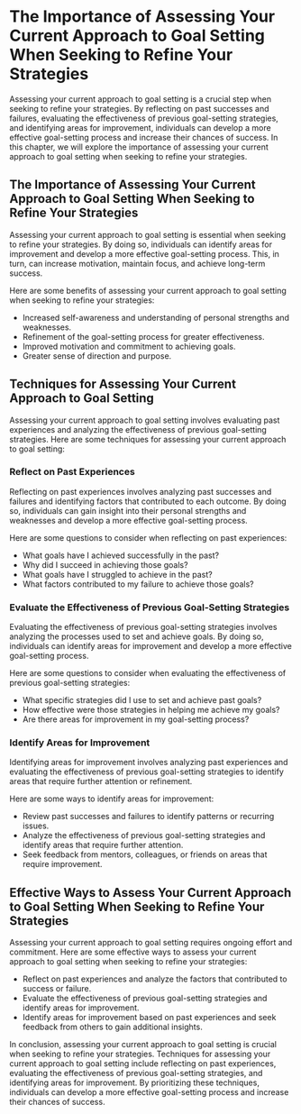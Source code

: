 The Importance of Assessing Your Current Approach to Goal Setting When Seeking to Refine Your Strategies
====================================================================================================================================================================

Assessing your current approach to goal setting is a crucial step when seeking to refine your strategies. By reflecting on past successes and failures, evaluating the effectiveness of previous goal-setting strategies, and identifying areas for improvement, individuals can develop a more effective goal-setting process and increase their chances of success. In this chapter, we will explore the importance of assessing your current approach to goal setting when seeking to refine your strategies.

The Importance of Assessing Your Current Approach to Goal Setting When Seeking to Refine Your Strategies
--------------------------------------------------------------------------------------------------------

Assessing your current approach to goal setting is essential when seeking to refine your strategies. By doing so, individuals can identify areas for improvement and develop a more effective goal-setting process. This, in turn, can increase motivation, maintain focus, and achieve long-term success.

Here are some benefits of assessing your current approach to goal setting when seeking to refine your strategies:

* Increased self-awareness and understanding of personal strengths and weaknesses.
* Refinement of the goal-setting process for greater effectiveness.
* Improved motivation and commitment to achieving goals.
* Greater sense of direction and purpose.

Techniques for Assessing Your Current Approach to Goal Setting
--------------------------------------------------------------

Assessing your current approach to goal setting involves evaluating past experiences and analyzing the effectiveness of previous goal-setting strategies. Here are some techniques for assessing your current approach to goal setting:

### Reflect on Past Experiences

Reflecting on past experiences involves analyzing past successes and failures and identifying factors that contributed to each outcome. By doing so, individuals can gain insight into their personal strengths and weaknesses and develop a more effective goal-setting process.

Here are some questions to consider when reflecting on past experiences:

* What goals have I achieved successfully in the past?
* Why did I succeed in achieving those goals?
* What goals have I struggled to achieve in the past?
* What factors contributed to my failure to achieve those goals?

### Evaluate the Effectiveness of Previous Goal-Setting Strategies

Evaluating the effectiveness of previous goal-setting strategies involves analyzing the processes used to set and achieve goals. By doing so, individuals can identify areas for improvement and develop a more effective goal-setting process.

Here are some questions to consider when evaluating the effectiveness of previous goal-setting strategies:

* What specific strategies did I use to set and achieve past goals?
* How effective were those strategies in helping me achieve my goals?
* Are there areas for improvement in my goal-setting process?

### Identify Areas for Improvement

Identifying areas for improvement involves analyzing past experiences and evaluating the effectiveness of previous goal-setting strategies to identify areas that require further attention or refinement.

Here are some ways to identify areas for improvement:

* Review past successes and failures to identify patterns or recurring issues.
* Analyze the effectiveness of previous goal-setting strategies and identify areas that require further attention.
* Seek feedback from mentors, colleagues, or friends on areas that require improvement.

Effective Ways to Assess Your Current Approach to Goal Setting When Seeking to Refine Your Strategies
-----------------------------------------------------------------------------------------------------

Assessing your current approach to goal setting requires ongoing effort and commitment. Here are some effective ways to assess your current approach to goal setting when seeking to refine your strategies:

* Reflect on past experiences and analyze the factors that contributed to success or failure.
* Evaluate the effectiveness of previous goal-setting strategies and identify areas for improvement.
* Identify areas for improvement based on past experiences and seek feedback from others to gain additional insights.

In conclusion, assessing your current approach to goal setting is crucial when seeking to refine your strategies. Techniques for assessing your current approach to goal setting include reflecting on past experiences, evaluating the effectiveness of previous goal-setting strategies, and identifying areas for improvement. By prioritizing these techniques, individuals can develop a more effective goal-setting process and increase their chances of success.
